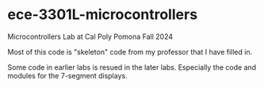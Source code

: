 # ece-3301L-microcontrollers
Microcontrollers Lab at Cal Poly Pomona Fall 2024


Most of this code is "skeleton" code from my professor that I have filled in.

Some code in earlier labs is resued in the later labs. Especially the code and modules for the 7-segment displays.
